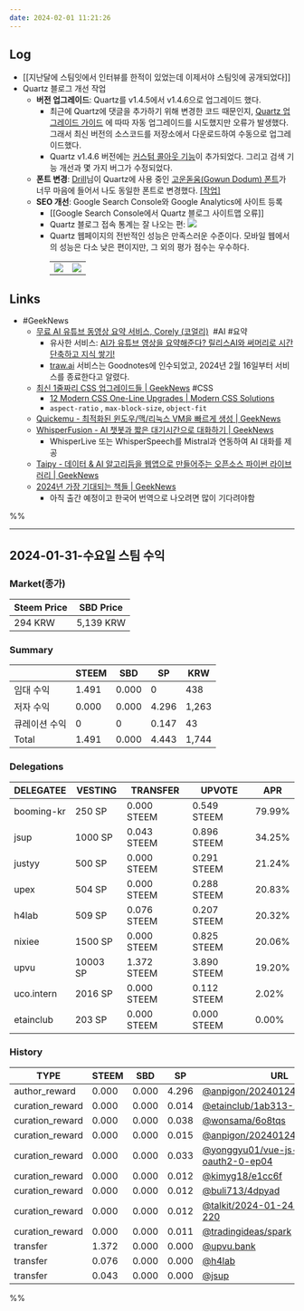 ```yaml
---
date: 2024-02-01 11:21:26
---
```


## Log
- [[지난달에 스팀잇에서 인터뷰를 한적이 있었는데 이제서야 스팀잇에 공개되었다]]
- Quartz 블로그 개선 작업
	- **버전 업그레이드**: Quartz를 v1.4.5에서 v1.4.6으로 업그레이드 했다.
		- 최근에 Quartz에 댓글을 추가하기 위해 변경한 코드 때문인지, [Quartz 업그레이드 가이드](https://quartz.jzhao.xyz/upgrading) 에 따따 자동 업그레이드를 시도했지만 오류가 발생했다. 그래서 최신 버전의 소스코드를 저장소에서 다운로드하여 수동으로 업그레이드했다.
		- Quartz v1.4.6 버전에는 [커스텀 콜아웃 기능](https://quartz.jzhao.xyz/features/callouts#add-custom-callouts)이 추가되었다. 그리고 검색 기능 개선과 몇 가지 버그가 수정되었다.
	- **폰트 변경**: [Drill](https://drillgarden.netlify.app/)님이 Quartz에 사용 중인 [고운돋움(Gowun Dodum) 폰트](https://fonts.google.com/specimen/Gowun+Dodum)가 너무 마음에 들어서 나도 동일한 폰트로 변경했다. [\[작업\]](https://github.com/anpigon/anpigon-quartz/commit/788394decb336818bf2e41a6c5d35a5f16ef99d9)
	- **SEO 개선**: Google Search Console와 Google Analytics에 사이트 등록
		- [[Google Search Console에서 Quartz 블로그 사이트맵 오류]]
		- Quartz 블로그 접속 통계는 잘 나오는 편: ![](https://i.imgur.com/avW4ydt.png)
		- Quartz 웹페이지의 전반적인 성능은 만족스러운 수준이다. 모바일 웹에서의 성능은 다소 낮은 편이지만, 그 외의 평가 점수는 우수하다. <table><tr><td><img src="https://i.imgur.com/neoDjvR.png"></td><td><img src="https://i.imgur.com/27W6JCo.png"></td></tr></table>

## Links
- #GeekNews
	- [무료 AI 유튜브 동영상 요약 서비스, Corely (코얼리)](https://news.hada.io/topic?id=13035)   #AI #요약
		- 유사한 서비스: [AI가 유튜브 영상을 요약해준다? 릴리스AI와 써머리로 시간 단축하고 지식 쌓기!](https://anpigon.tistory.com/440)
		- [traw.ai](https://traw.ai/home) 서비스는 Goodnotes에 인수되었고, 2024년 2월 16일부터 서비스를 종료한다고 알렸다.
	- [최신 1줄짜리 CSS 업그레이드들  | GeekNews](https://news.hada.io/topic?id=13141) #CSS 
		- [12 Modern CSS One-Line Upgrades | Modern CSS Solutions](https://moderncss.dev/12-modern-css-one-line-upgrades)
		- `aspect-ratio` , `max-block-size`, `object-fit`
	- [Quickemu - 최적화된 윈도우/맥/리눅스 VM을 빠르게 생성 | GeekNews](https://news.hada.io/topic?id=13129)
	- [WhisperFusion - AI 챗봇과 짧은 대기시간으로 대화하기 | GeekNews](https://news.hada.io/topic?id=13124)
		- WhisperLive 또는 WhisperSpeech를 Mistral과 연동하여 AI 대화를 제공
	- [Taipy - 데이터 &amp; AI 알고리듬을 웹앱으로 만들어주는 오픈소스 파이썬 라이브러리  | GeekNews](https://news.hada.io/topic?id=13104)
	- [2024년 가장 기대되는 책들 | GeekNews](https://news.hada.io/topic?id=13111)
		- 아직 출간 예정이고 한국어 번역으로 나오려면 많이 기다려야함

%%

---

## 2024-01-31-수요일 스팀 수익

### Market(종가)
| Steem Price | SBD Price |
| --- | --- |
| 294 KRW | 5,139 KRW |

### Summary
| | STEEM | SBD | SP | KRW |
| --- | --- | --- | --- |--- |
| 임대 수익 | 1.491 | 0.000 | 0 | 438 |
| 저자 수익 | 0.000 | 0.000 | 4.296 | 1,263 |
| 큐레이션 수익 | 0 | 0 | 0.147 | 43 |
| Total | 1.491 | 0.000 | 4.443 | 1,744 |

### Delegations
| DELEGATEE | VESTING | TRANSFER | UPVOTE | APR |
| --- | --- | --- | --- | --- |
| booming-kr | 250 SP | 0.000 STEEM | 0.549 STEEM | 79.99% |
| jsup | 1000 SP | 0.043 STEEM | 0.896 STEEM | 34.25% |
| justyy | 500 SP | 0.000 STEEM | 0.291 STEEM | 21.24% |
| upex | 504 SP | 0.000 STEEM | 0.288 STEEM | 20.83% |
| h4lab | 509 SP | 0.076 STEEM | 0.207 STEEM | 20.32% |
| nixiee | 1500 SP | 0.000 STEEM | 0.825 STEEM | 20.06% |
| upvu | 10003 SP | 1.372 STEEM | 3.890 STEEM | 19.20% |
| uco.intern | 2016 SP | 0.000 STEEM | 0.112 STEEM | 2.02% |
| etainclub | 203 SP | 0.000 STEEM | 0.000 STEEM | 0.00% |

### History
| TYPE | STEEM | SBD | SP | URL |
| --- | --- | --- | --- | --- |
| author_reward | 0.000 | 0.000 | 4.296 | [@anpigon/20240124t101813727z](https://steemit.com/@anpigon/20240124t101813727z) |
| curation_reward | 0.000 | 0.000 | 0.014 | [@etainclub/1ab313-1](https://steemit.com/@etainclub/1ab313-1) |
| curation_reward | 0.000 | 0.000 | 0.038 | [@wonsama/6o8tqs](https://steemit.com/@wonsama/6o8tqs) |
| curation_reward | 0.000 | 0.000 | 0.015 | [@anpigon/20240124t101813727z](https://steemit.com/@anpigon/20240124t101813727z) |
| curation_reward | 0.000 | 0.000 | 0.033 | [@yonggyu01/vue-js-api--oauth2-0-ep04](https://steemit.com/@yonggyu01/vue-js-api--oauth2-0-ep04) |
| curation_reward | 0.000 | 0.000 | 0.012 | [@kimyg18/e1cc6f](https://steemit.com/@kimyg18/e1cc6f) |
| curation_reward | 0.000 | 0.000 | 0.012 | [@buli713/4dpyad](https://steemit.com/@buli713/4dpyad) |
| curation_reward | 0.000 | 0.000 | 0.012 | [@talkit/2024-01-24-t-t-62-59-220](https://steemit.com/@talkit/2024-01-24-t-t-62-59-220) |
| curation_reward | 0.000 | 0.000 | 0.011 | [@tradingideas/spark](https://steemit.com/@tradingideas/spark) |
| transfer | 1.372 | 0.000 | 0.000 | [@upvu.bank](https://steemit.com/@upvu.bank) |
| transfer | 0.076 | 0.000 | 0.000 | [@h4lab](https://steemit.com/@h4lab) |
| transfer | 0.043 | 0.000 | 0.000 | [@jsup](https://steemit.com/@jsup) |


%%

